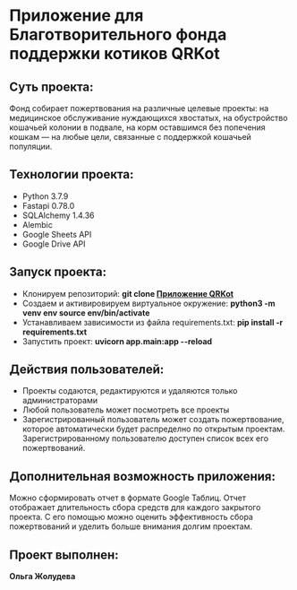 # Приложение для Благотворительного фонда поддержки котиков QRKot

## Суть проекта:

Фонд собирает пожертвования на различные целевые проекты: на медицинское обслуживание нуждающихся хвостатых, на обустройство кошачьей колонии в подвале, на корм оставшимся без попечения кошкам — на любые цели, связанные с поддержкой кошачьей популяции.

## Технологии проекта:

- Python 3.7.9
- Fastapi 0.78.0
- SQLAlchemy 1.4.36
- Alembic
- Google Sheets API
- Google Drive API

## Запуск проекта:

- Клонируем репозиторий: **git clone [Приложение QRKot](https://github.com/Olga-Zholudeva/cat_charity_fund)**
- Cоздаем и активировируем виртуальное окружение: **python3 -m venv env source env/bin/activate**
- Устанавливаем зависимости из файла requirements.txt: **pip install -r requirements.txt**
- Запустить проект: **uvicorn app.main:app --reload**

## Действия пользователей:

- Проекты содаются, редактируются и удаляются только администраторами
- Любой пользователь может посмотреть все проекты
- Зарегистрированный пользователь может создать пожертвование, которое автоматически будет распределно по открытым проектам. Зарегистрированному пользователю доступен список всех его пожертвований.

## Дополнительная возможность приложения:

Можно сформировать отчет в формате Google Таблиц. Отчет отображает длительность сбора средств для каждого закрытого проекта. С его помощью можно оценить эффективность сбора пожертвований и уделить больше внимания долгим проектам.


## Проект выполнен:

**Ольга Жолудева**